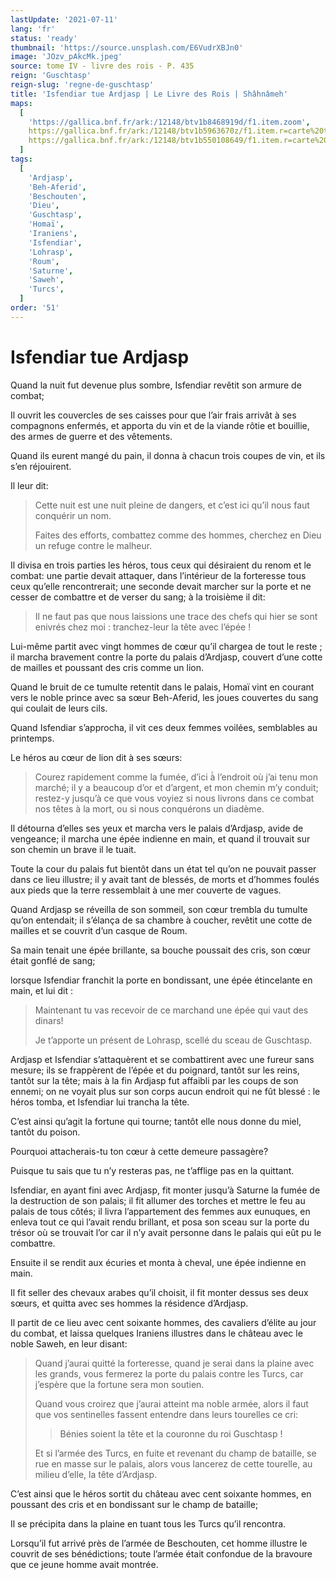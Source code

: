 ```yaml
---
lastUpdate: '2021-07-11'
lang: 'fr'
status: 'ready'
thumbnail: 'https://source.unsplash.com/E6VudrXBJn0'
image: 'JOzv_pAkcMk.jpeg'
source: tome IV - livre des rois - P. 435
reign: 'Guschtasp'
reign-slug: 'regne-de-guschtasp'
title: 'Isfendiar tue Ardjasp | Le Livre des Rois | Shâhnâmeh'
maps:
  [
    'https://gallica.bnf.fr/ark:/12148/btv1b8468919d/f1.item.zoom',
    https://gallica.bnf.fr/ark:/12148/btv1b5963670z/f1.item.r=carte%20touran.zoom,
    https://gallica.bnf.fr/ark:/12148/btv1b550108649/f1.item.r=carte%20touran.zoom,
  ]
tags:
  [
    'Ardjasp',
    'Beh-Aferid',
    'Beschouten',
    'Dieu',
    'Guschtasp',
    'Homaï',
    'Iraniens',
    'Isfendiar',
    'Lohrasp',
    'Roum',
    'Saturne',
    'Saweh',
    'Turcs',
  ]
order: '51'
---
```


<!-- LTeX: language=fr -->

# Isfendiar tue Ardjasp

Quand la nuit fut devenue plus sombre, Isfendiar revêtit son armure de combat;

Il ouvrit les couvercles de ses caisses pour que l’air frais arrivât à ses compagnons enfermés, et apporta du vin et de la viande rôtie et bouillie, des armes de guerre et des vêtements.

Quand ils eurent mangé du pain, il donna à chacun trois coupes de vin, et ils s’en réjouirent.

Il leur dit:

> Cette nuit est une nuit pleine de dangers, et c’est ici qu’il nous faut conquérir un nom.
>
> Faites des efforts, combattez comme des hommes, cherchez en Dieu un refuge contre le malheur.

Il divisa en trois parties les héros, tous ceux qui désiraient du renom et le combat: une partie devait attaquer, dans l’intérieur de la forteresse tous ceux qu’elle rencontrerait; une seconde devait marcher sur la porte et ne cesser de combattre et de verser du sang; à la troisième il dit:

> Il ne faut pas que nous laissions une trace des chefs qui hier se sont enivrés chez moi : tranchez-leur la tête avec l’épée !

Lui-même partit avec vingt hommes de cœur qu’il chargea de tout le reste ; il marcha bravement contre la porte du palais d’Ardjasp, couvert d’une cotte de mailles et poussant des cris comme un lion.

Quand le bruit de ce tumulte retentit dans le palais, Homaï vint en courant vers le noble prince avec sa sœur Beh-Aferid, les joues couvertes du sang qui coulait de leurs cils.

Quand Isfendiar s’approcha, il vit ces deux femmes voilées, semblables au printemps.

Le héros au cœur de lion dit à ses sœurs:

> Courez rapidement comme la fumée, d’ici à̀ l’endroit où j’ai tenu mon marché; il y a beaucoup d’or et d’argent, et mon chemin m’y conduit; restez-y jusqu’à ce que vous voyiez si nous livrons dans ce combat nos têtes à la mort, ou si nous conquérons un diadème.

Il détourna d’elles ses yeux et marcha vers le palais d’Ardjasp, avide de vengeance; il marcha une épée indienne en main, et quand il trouvait sur son chemin un brave il le tuait.

Toute la cour du palais fut bientôt dans un état tel qu’on ne pouvait passer dans ce lieu illustre; il y avait tant de blessés, de morts et d’hommes foulés aux pieds que la terre ressemblait à une mer couverte de vagues.

Quand Ardjasp se réveilla de son sommeil, son cœur trembla du tumulte qu’on entendait; il s’élança de sa chambre à coucher, revêtit une cotte de mailles et se couvrit d’un casque de Roum.

Sa main tenait une épée brillante, sa bouche poussait des cris, son cœur était gonflé de sang;

lorsque Isfendiar franchit la porte en bondissant, une épée étincelante en main, et lui dit :

> Maintenant tu vas recevoir de ce marchand une épée qui vaut des dinars!
>
> Je t’apporte un présent de Lohrasp, scellé du sceau de Guschtasp.

Ardjasp et Isfendiar s’attaquèrent et se combattirent avec une fureur sans mesure; ils se frappèrent de l’épée et du poignard, tantôt sur les reins, tantôt sur la tête; mais à la fin Ardjasp fut affaibli par les coups de son ennemi; on ne voyait plus sur son corps aucun endroit qui ne fût blessé : le héros tomba, et Isfendiar lui trancha la tête.

C’est ainsi qu’agit la fortune qui tourne; tantôt elle nous donne
du miel, tantôt du poison.

Pourquoi attacherais-tu ton cœur à cette demeure passagère?

Puisque tu sais que tu n’y resteras pas, ne t’afflige pas en la quittant.

Isfendiar, en ayant fini avec Ardjasp, fit monter jusqu’à Saturne la fumée de la destruction de son palais; il fit allumer des torches et mettre le feu au palais de tous côtés; il livra l’appartement des femmes aux eunuques, en enleva tout ce qui l’avait rendu brillant, et posa son sceau sur la porte du trésor où se trouvait l’or car il n’y avait personne dans le palais qui eût pu le combattre.

Ensuite il se rendit aux écuries et monta à cheval, une épée indienne en main.

Il fit seller des chevaux arabes qu’il choisit, il fit monter dessus ses deux sœurs, et quitta avec ses hommes la résidence d’Ardjasp.

Il partit de ce lieu avec cent soixante hommes, des cavaliers d’élite au jour du combat, et laissa quelques Iraniens illustres dans le château avec le noble Saweh, en leur disant:

> Quand j’aurai quitté la forteresse, quand je serai dans la plaine avec les grands, vous fermerez la porte du palais contre les Turcs, car j’espère que la fortune sera mon soutien.
>
> Quand vous croirez que j’aurai atteint ma noble armée, alors il faut que vos sentinelles fassent entendre dans leurs tourelles ce cri:
>
> > Bénies soient la tête et la couronne du roi Guschtasp !
>
> Et si l’armée des Turcs, en fuite et revenant du champ de bataille, se rue en masse sur le palais, alors vous lancerez de cette tourelle, au milieu d’elle, la tête d’Ardjasp.

C’est ainsi que le héros sortit du château avec cent soixante hommes, en poussant des cris et en bondissant sur le champ de bataille;

Il se précipita dans la plaine en tuant tous les Turcs qu’il rencontra.

Lorsqu’il fut arrivé près de l’armée de Beschouten, cet homme illustre le couvrit de ses bénédictions; toute l’armée était confondue de la bravoure que ce jeune homme avait montrée.
